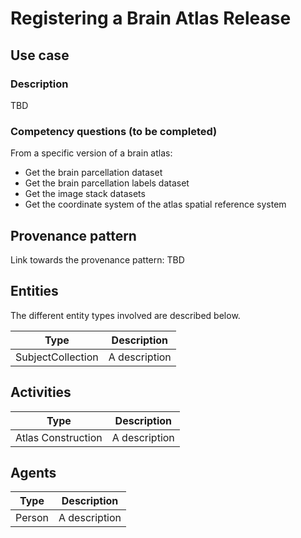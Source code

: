 # Registering a Brain Atlas Release

## Use case

### Description

TBD

### Competency questions (to be completed)

From a specific version of a brain atlas:

* Get the brain parcellation dataset
* Get the brain parcellation labels dataset
* Get the image stack datasets
* Get the coordinate system of the atlas spatial reference system


## Provenance pattern

Link towards the provenance pattern: TBD


## Entities

The different entity types involved are described below.

| Type  | Description|
| ------------- | ------------- |
| SubjectCollection   |     A description      |

## Activities

| Type  | Description|
| ------------- | ------------- |
| Atlas Construction   |     A description      |

## Agents

| Type  | Description|
| ------------- | ------------- |
| Person   |     A description      |

